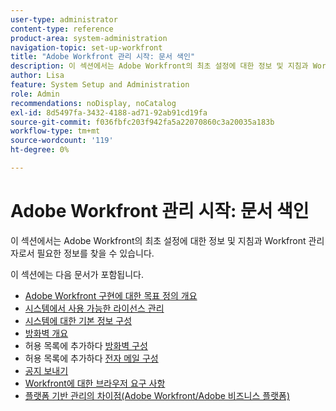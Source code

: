 ```yaml
---
user-type: administrator
content-type: reference
product-area: system-administration
navigation-topic: set-up-workfront
title: "Adobe Workfront 관리 시작: 문서 색인"
description: 이 섹션에서는 Adobe Workfront의 최초 설정에 대한 정보 및 지침과 Workfront 관리자로서 필요한 정보를 찾을 수 있습니다.
author: Lisa
feature: System Setup and Administration
role: Admin
recommendations: noDisplay, noCatalog
exl-id: 8d5497fa-3432-4188-ad71-92ab91cd19fa
source-git-commit: f036fbfc203f942fa5a22070860c3a20035a183b
workflow-type: tm+mt
source-wordcount: '119'
ht-degree: 0%

---
```


# Adobe Workfront 관리 시작: 문서 색인

<!--Audited: 12/2023-->

이 섹션에서는 Adobe Workfront의 최초 설정에 대한 정보 및 지침과 Workfront 관리자로서 필요한 정보를 찾을 수 있습니다.

이 섹션에는 다음 문서가 포함됩니다.

* [Adobe Workfront 구현에 대한 목표 정의 개요](../../administration-and-setup/get-started-wf-administration/define-wf-goals-objectives.md)
* [시스템에서 사용 가능한 라이선스 관리](../../administration-and-setup/get-started-wf-administration/manage-available-licenses-in-your-system.md)
* [시스템에 대한 기본 정보 구성](../../administration-and-setup/get-started-wf-administration/configure-basic-info.md)
* [방화벽 개요](../../administration-and-setup/get-started-wf-administration/firewall-overview.md)
* 허용 목록에 추가하다 [방화벽 구성](../../administration-and-setup/get-started-wf-administration/configure-your-firewall.md)
* 허용 목록에 추가하다 [전자 메일 구성](../../administration-and-setup/get-started-wf-administration/configure-your-email-allowlist.md)
* [공지 보내기](../../administration-and-setup/get-started-wf-administration/view-send-announcements.md)
* [Workfront에 대한 브라우저 요구 사항](../../administration-and-setup/get-started-wf-administration/workfront-browser-requirements.md)
* [플랫폼 기반 관리의 차이점(Adobe Workfront/Adobe 비즈니스 플랫폼)](../../administration-and-setup/get-started-wf-administration/actions-in-admin-console.md)
